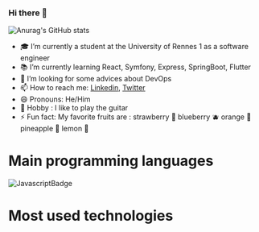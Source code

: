 ### Hi there 👋

![Anurag's GitHub stats](https://github-readme-stats.vercel.app/api?username=tandrian&show_icons=true&theme=tokyonight)

- :mortar_board: I’m currently a student at the University of Rennes 1 as a software engineer
- :books: I’m currently learning React, Symfony, Express, SpringBoot, Flutter
- 🤔 I’m looking for some advices about DevOps
- 📫 How to reach me: [Linkedin](https://www.linkedin.com/in/rakotoarisoa-tahiriniaina-andrian-4a01aa211/), [Twitter](https://twitter.com/OkimaruYu)
- 😄 Pronouns: He/Him
- :guitar: Hobby : I like to play the guitar
- ⚡ Fun fact: My favorite fruits are : strawberry :strawberry: blueberry :blueberries: orange :orange: pineapple :pineapple: lemon :lemon:

# Main programming languages
![JavascriptBadge](https://img.shields.io/badge/-JAVASCRIPT-yellow?style=flat-square&logo=Javascript&logoColor=black)


# Most used technologies
